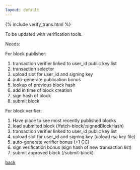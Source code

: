 ```yaml
---
layout: default
---
```


{% include verify_trans.html %}

To be updated with verification tools.

Needs:

For block publisher:

1. transaction verifier linked to user_id public key list
2. transaction selector
3. upload slot for user_id and signing key
4. auto-generate publication bonus
5. lookup of previous block hash
6. add in time of block creation
7. sign hash of block
8. submit block 

For block verifier:

1. Have place to see most recently published blocks
1. load submited block (/fetch-block/:signedBlockHash)
2. transaction verifier linked to user_id public key list 
3. upload slot for user_id and signing key (upload rsa key file)
4. auto-generate verifier bonus (+1 CC)
5. sign verification bonus (sign hash of new transaction list)
6. submit approved block (/submit-block)


[back](./choucoin.html)
